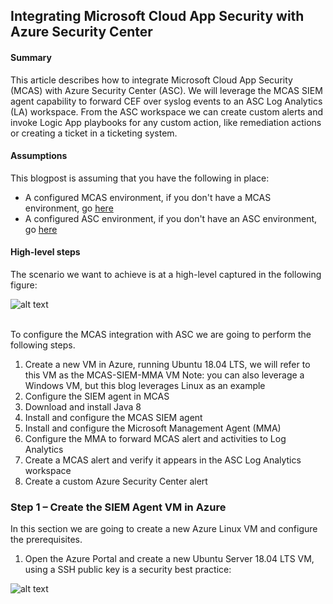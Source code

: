 ## Integrating Microsoft Cloud App Security with Azure Security Center

#### Summary
This article describes how to integrate Microsoft Cloud App Security (MCAS) with Azure Security Center (ASC). We will leverage the MCAS SIEM agent capability to forward CEF over syslog events to an ASC Log Analytics (LA) workspace. From the ASC workspace we can create custom alerts and invoke Logic App playbooks for any custom action, like remediation actions or creating a ticket in a ticketing system.

#### Assumptions
This blogpost is assuming that you have the following in place: <br>
*  A configured MCAS environment, if you don't have a MCAS environment, go <a href="https://docs.microsoft.com/en-us/cloud-app-security/getting-started-with-cloud-app-security" target="_blank">here</a>
* A configured ASC environment, if you don't have an ASC environment, go <a href="https://docs.microsoft.com/en-us/azure/security-center/security-center-get-started" target="_blank">here</a>
 
#### High-level steps
The scenario we want to achieve is at a high-level captured in the following figure: <br>

![alt text](https://raw.githubusercontent.com/tianderturpijn/MCAS/master/MCAS-ASC%20integration/screenshots/highlevel_overview.png)
<br>
<br>

To configure the MCAS integration with ASC we are going to perform the following steps.
1.	Create a new VM in Azure, running Ubuntu 18.04 LTS, we will refer to this VM as the MCAS-SIEM-MMA VM
Note: you can also leverage a Windows VM, but this blog leverages Linux as an example
2.	Configure the SIEM agent in MCAS
3.	Download and install Java 8
4.	Install and configure the MCAS SIEM agent
5.	Install and configure the Microsoft Management Agent (MMA)
6.	Configure the MMA to forward MCAS alert and activities to Log Analytics
7.	Create a MCAS alert and verify it appears in the ASC Log Analytics workspace
8.	Create a custom Azure Security Center alert

### Step 1 – Create the SIEM Agent VM in Azure
In this section we are going to create a new Azure Linux VM and configure the prerequisites.
1.	Open the Azure Portal and create a new Ubuntu Server 18.04 LTS VM, using a SSH public key is a security best practice:

![alt text](https://raw.githubusercontent.com/tianderturpijn/MCAS/master/MCAS-ASC%20integration/screenshots/create_VM.png)
<br>
<br>

